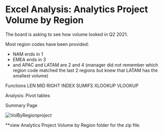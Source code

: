 # Excel Analysis: Analytics Project Volume by Region

The board is asking to see how volume looked in Q2 2021.

Most region codes have been provided: 
* NAM ends in 1 
* EMEA ends in 3 
* and APAC and LATAM are 2 and 4 (manager did not remember which region code matched the last 2 regions but knew that LATAM has the smallest volume)


Functions
LEN
MID
RIGHT
INDEX
SUMIFS
XLOOKUP
VLOOKUP

Analysis:
Pivot tables

Summary Page

![VolByRegionproject](https://github.com/LaneanL/Analytics-Excel-Project-Volume-by-Region/assets/132226337/1b70efc2-e53b-416b-9865-71103c4933bd)





**view Analytics Project Volume by Region folder for the zip file.						
						
						
						
